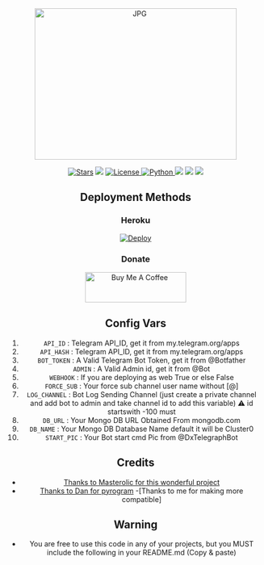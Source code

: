 <div align="center">
<img src="https://telegra.ph/file/60ca3128fd27e01896cae.jpg" alt="JPG" width="400" height="300"/>
</p>


<a href="https://github.com/DX-MODS/IGDL-BOT/stargazers"><img src="https://img.shields.io/github/stars/DX-MODS/IGDL-BOT?color=black&logo=github&logoColor=black&style=for-the-badge" alt="Stars" /></a>
<a href="https://github.com/DX-MODS/IGDL-BOT/network/members"> <img src="https://img.shields.io/github/forks/DX-MODS/IGDL-BOT?color=black&logo=github&logoColor=black&style=for-the-badge" /></a>
<a href="https://github.com/DX-MODS/IGDL-BOT/blob/master/LICENSE"> <img src="https://img.shields.io/badge/License- GPL 2.0 license -blueviolet?style=for-the-badge" alt="License" /> </a>
<a href="https://www.python.org/"> <img src="https://img.shields.io/badge/Written%20in-Python-skyblue?style=for-the-badge&logo=python" alt="Python" /> </a>
<a href="https://pypi.org/project/Pyrogram/"> <img src="https://img.shields.io/pypi/v/pyrogram?color=white&label=pyrogram&logo=python&logoColor=blue&style=for-the-badge" /></a>
<a href="https://github.com/DX-MODS/IGDL-BOT"> <img src="https://img.shields.io/github/repo-size/DX-MODS/IGDL-BOT?color=skyblue&logo=github&logoColor=blue&style=for-the-badge" /></a>
<a href="https://github.com/DX-MODS/IGDL-BOT/commits/DX-MODS"> <img src="https://img.shields.io/github/last-commit/DX-MODS/IGDL-BOT?color=black&logo=github&logoColor=black&style=for-the-badge" /></a>


## Deployment Methods

### Heroku
[![Deploy](https://www.herokucdn.com/deploy/button.svg)](https://dashboard.heroku.com/new?button-url=https://github.com/DX-MODS/IGDL-BOT&template=https://github.com/DX-MODS/IGDL-BOT.git)

### Donate
<a href="https://www.buymeacoffee.com/ziyankp" target="_blank"><img src="https://cdn.buymeacoffee.com/buttons/v2/default-violet.png" alt="Buy Me A Coffee" style="height: 60px !important;width: 200px !important;" ></a>

## Config Vars
1. `API_ID` : Telegram API_ID, get it from my.telegram.org/apps
2. `API_HASH` : Telegram API_ID, get it from my.telegram.org/apps
3. `BOT_TOKEN` : A Valid Telegram Bot Token, get it from @Botfather
4. `ADMIN` : A Valid Admin id, get it from @Bot
5. `WEBHOOK` : If you are deploying as web True or else False
6. `FORCE_SUB` : Your force sub channel user name without [@]
7. `LOG_CHANNEL` : Bot Log Sending Channel (just create a private channel and add bot to admin and take channel id to add this variable) ⚠️ id startswith -100 must
8. `DB_URL` : Your Mongo DB URL Obtained From mongodb.com
9. `DB_NAME` : Your Mongo DB Database Name default it will be Cluster0
10. `START_PIC` : Your Bot start cmd Pic from @DxTelegraphBot

## Credits
- [Thanks to Masterolic for this wonderful project](https://github.com/Masterolic)
- [Thanks to Dan for pyrogram](https://github.com/pyrogram/pyrogram)
-[Thanks to me for making more compatible]

## Warning

- You are free to use this code in any of your projects, but you MUST include the following in your README.md (Copy & paste)
```

